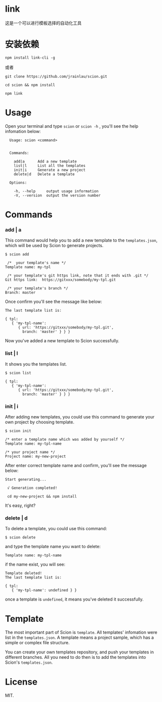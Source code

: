 

# link
这是一个可以进行模板选择的自动化工具

# 安装依赖
```
npm install link-cli -g
```
或者
```
git clone https://github.com/jrainlau/scion.git

cd scion && npm install

npm link
```

# Usage
Open your terminal and type `scion` or `scion -h` , you'll see the help infomation below:
```
  Usage: scion <command>


  Commands:

    add|a      Add a new template
    list|l     List all the templates
    init|i     Generate a new project
    delete|d   Delete a template

  Options:

    -h, --help     output usage information
    -V, --version  output the version number
```

# Commands
### add | a
This command would help you to add a new template to the `templates.json`, which will be used by Scion to generate projects.
```
$ scion add
```
```
 /*  your template's name */
Template name: my-tpl

 /* your template's git https link, note that it ends with .git */
Git https link:  https://gitxxx/somebody/my-tpl.git 

 /* your template's branch */
Branch: master 
```
Once confirm you'll see the message like below:
```
The last template list is:

{ tpl:
   { 'my-tpl-name':
      { url: 'https://gitxxx/somebody/my-tpl.git',
        branch: 'master' } } }
```
Now you've added a new template to Scion successfully.

### list | l
It shows you the templates list.
```
$ scion list

{ tpl:
   { 'my-tpl-name':
      { url: 'https://gitxxx/somebody/my-tpl.git',
        branch: 'master' } } }
```

### init | i
After adding new templates, you could use this command to generate your own project by choosing template.
```
$ scion init

/* enter a template name which was added by yourself */
Template name: my-tpl-name

/* your project name */
Project name: my-new-project
```
After enter correct template name and confirm, you'll see the message below:
```
Start generating...

 √ Generation completed!

 cd my-new-project && npm install
```
It's easy, right?

### delete | d
To delete a template, you could use this command:
```
$ scion delete
```
and type the template name you want to delete:
```
Template name: my-tpl-name
```
if the name exist, you will see:
```
Template deleted!
The last template list is:

{ tpl:
   { 'my-tpl-name': undefined } }
```
once a template is `undefined`, it means you've deleted it successfully.

# Template
The most important part of Scion is `template`. All templates' infomation were list in the `templates.json`.
A template means a project sample, which has a simple or complex file structure.

You can create your own templates repository, and push your templates in different branches. All you need to do then is to add the templates into Scion's `templates.json`.

# License
MIT.










